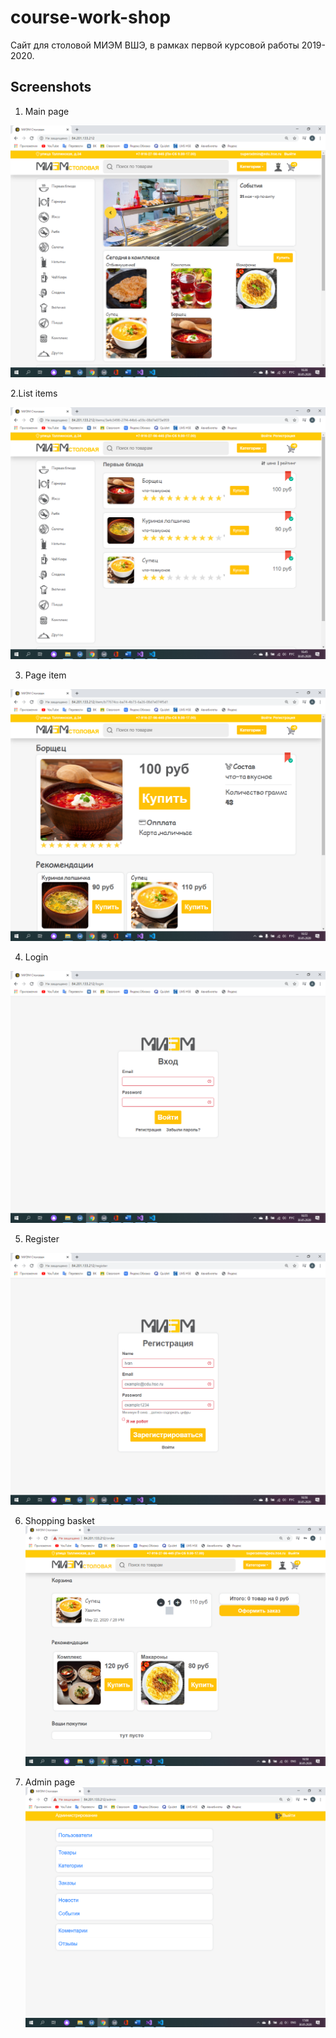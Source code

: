 # course-work-shop
Сайт для столовой МИЭМ ВШЭ, в рамках первой курсовой работы 2019-2020.

## Screenshots
1. Main page

![main page](https://github.com/AlexandrNemashkalo/course-work-shop/blob/master/images/1.png)

2.List items

![main page](https://github.com/AlexandrNemashkalo/course-work-shop/blob/master/images/2.png)

3. Page item

![main page](https://github.com/AlexandrNemashkalo/course-work-shop/blob/master/images/3.png)

4. Login 

![main page](https://github.com/AlexandrNemashkalo/course-work-shop/blob/master/images/4.png)

5. Register

![main page](https://github.com/AlexandrNemashkalo/course-work-shop/blob/master/images/5.png)

6. Shopping basket
![main page](https://github.com/AlexandrNemashkalo/course-work-shop/blob/master/images/6.png)

7. Admin page
![main page](https://github.com/AlexandrNemashkalo/course-work-shop/blob/master/images/7.png)
